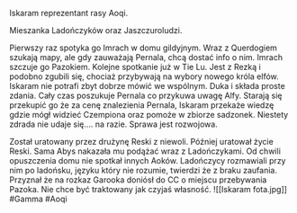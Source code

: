 Iskaram reprezentant rasy Aoqi.

Mieszanka Ladończyków oraz Jaszczuroludzi.

Pierwszy raz spotyka go Imrach w domu gildyjnym. Wraz z Querdogiem szukają mapy, ale gdy zauważają Pernala, chcą dostać info o nim. Imrach szczuje go Pazokiem. Kolejne spotkanie już w Tie Lu. Jest z Rezką i podobno zgubili się, chociaż przybywają na wybory nowego króla elfów.  
Iskaram nie potrafi zbyt dobrze mówić we wspólnym. Duka i składa proste zdania. Cały czas poszukuje Pernala co przykuwa uwagę Alfy. Starają się przekupić go że za cenę znalezienia Pernala, Iskaram przekaże wiedzę gdzie mógł widzieć Czempiona oraz pomoże w zbiorze sadzonek. Niestety zdrada nie udaje się…. na razie. Sprawa jest rozwojowa.

Został uratowany przez drużynę Reski z niewoli. Później uratował życie Reski. Sama Abys nakazała mu podążać wraz z Ladończykami. Od chwili opuszczenia domu nie spotkał innych Aoków. Ladończycy rozmawiali przy nim po ladońsku, języku który nie rozumie, twierdzi że z braku zaufania. Przyznał że na rozkaz Garooka doniósł do CC o miejscu przebywania Pazoka. Nie chce być traktowany jak czyjaś własność.
![[Iskaram fota.jpg]]
#Gamma #Aoqi
